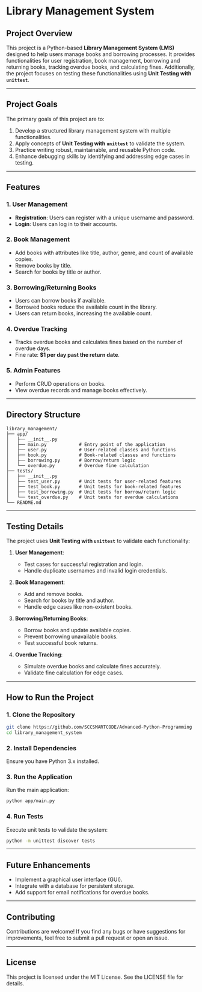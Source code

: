 # Library Management System

## **Project Overview**
This project is a Python-based **Library Management System (LMS)** designed to help users manage books and borrowing processes. It provides functionalities for user registration, book management, borrowing and returning books, tracking overdue books, and calculating fines. Additionally, the project focuses on testing these functionalities using **Unit Testing with `unittest`**.

---

## **Project Goals**
The primary goals of this project are to:

1. Develop a structured library management system with multiple functionalities.
2. Apply concepts of **Unit Testing with `unittest`** to validate the system.
3. Practice writing robust, maintainable, and reusable Python code.
4. Enhance debugging skills by identifying and addressing edge cases in testing.

---

## **Features**

### **1. User Management**
- **Registration**: Users can register with a unique username and password.
- **Login**: Users can log in to their accounts.

### **2. Book Management**
- Add books with attributes like title, author, genre, and count of available copies.
- Remove books by title.
- Search for books by title or author.

### **3. Borrowing/Returning Books**
- Users can borrow books if available.
- Borrowed books reduce the available count in the library.
- Users can return books, increasing the available count.

### **4. Overdue Tracking**
- Tracks overdue books and calculates fines based on the number of overdue days.
- Fine rate: **$1 per day past the return date**.

### **5. Admin Features**
- Perform CRUD operations on books.
- View overdue records and manage books effectively.

---

## **Directory Structure**
```
library_management/
├── app/
│   ├── __init__.py
│   ├── main.py            # Entry point of the application
│   ├── user.py            # User-related classes and functions
│   ├── book.py            # Book-related classes and functions
│   ├── borrowing.py       # Borrow/return logic
│   └── overdue.py         # Overdue fine calculation
├── tests/
│   ├── __init__.py
│   ├── test_user.py       # Unit tests for user-related features
│   ├── test_book.py       # Unit tests for book-related features
│   ├── test_borrowing.py  # Unit tests for borrow/return logic
│   └── test_overdue.py    # Unit tests for overdue calculations
└── README.md
```

---

## **Testing Details**

The project uses **Unit Testing with `unittest`** to validate each functionality:

1. **User Management**:
   - Test cases for successful registration and login.
   - Handle duplicate usernames and invalid login credentials.

2. **Book Management**:
   - Add and remove books.
   - Search for books by title and author.
   - Handle edge cases like non-existent books.

3. **Borrowing/Returning Books**:
   - Borrow books and update available copies.
   - Prevent borrowing unavailable books.
   - Test successful book returns.

4. **Overdue Tracking**:
   - Simulate overdue books and calculate fines accurately.
   - Validate fine calculation for edge cases.

---

## **How to Run the Project**

### **1. Clone the Repository**
```bash
git clone https://github.com/SCCSMARTCODE/Advanced-Python-Programming
cd library_management_system
```

### **2. Install Dependencies**
Ensure you have Python 3.x installed.

### **3. Run the Application**
Run the main application:
```bash
python app/main.py
```

### **4. Run Tests**
Execute unit tests to validate the system:
```bash
python -m unittest discover tests
```

---

## **Future Enhancements**
- Implement a graphical user interface (GUI).
- Integrate with a database for persistent storage.
- Add support for email notifications for overdue books.

---

## **Contributing**
Contributions are welcome! If you find any bugs or have suggestions for improvements, feel free to submit a pull request or open an issue.

---

## **License**
This project is licensed under the MIT License. See the LICENSE file for details.
